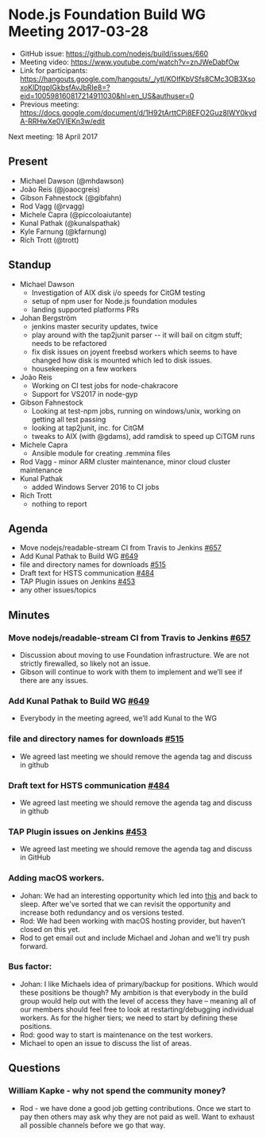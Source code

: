 # Node.js Foundation Build WG Meeting 2017-03-28

- GitHub issue: https://github.com/nodejs/build/issues/660
- Meeting video:
https://www.youtube.com/watch?v=znJWeDabfOw
- Link for participants:
https://hangouts.google.com/hangouts/_/ytl/KOIfKbVSfs8CMc3OB3XsoxoKlDtgpIGkbsfAvJbRIe8=?eid=100598160817214911030&hl=en_US&authuser=0
- Previous meeting:
https://docs.google.com/document/d/1H92tArttCPi8EFO2Guz8lWY0kydA-RRHwXe0VIEKn3w/edit

Next meeting: 18 April 2017

## Present
* Michael Dawson (@mhdawson)
* João Reis (@joaocgreis)
* Gibson Fahnestock (@gibfahn)
* Rod Vagg (@rvagg)
* Michele Capra (@piccoloaiutante)
* Kunal Pathak (@kunalspathak)
* Kyle Farnung (@kfarnung)
* Rich Trott (@trott)

## Standup
* Michael Dawson
  * Investigation of AIX disk i/o speeds for CitGM testing
  * setup of npm user for Node.js foundation modules
  * landing supported platforms PRs
* Johan Bergström
  * jenkins master security updates, twice
  * play around with the tap2junit parser -- it will bail on citgm stuff; needs
    to be refactored
  * fix disk issues on joyent freebsd workers which seems to have changed how
    disk is mounted which led to disk issues.
  * housekeeping on a few workers
* João Reis
  * Working on CI test jobs for node-chakracore
  * Support for VS2017 in node-gyp
* Gibson Fahnestock
  * Looking at test-npm jobs, running on windows/unix, working on getting all
    test passing
  * looking at tap2junit, inc. for CitGM
  * tweaks to AIX (with @gdams), add ramdisk to speed up CiTGM runs
* Michele Capra
  * Ansible module for creating .remmina files
* Rod Vagg - minor ARM cluster maintenance, minor cloud cluster maintenance
* Kunal Pathak
  * added Windows Server 2016 to CI jobs
* Rich Trott
  * nothing to report

## Agenda
* Move nodejs/readable-stream CI from Travis to Jenkins
[#657](https://github.com/nodejs/build/issues/657)
* Add Kunal Pathak to Build WG
[#649](https://github.com/nodejs/build/issues/649)
* file and directory names for downloads
[#515](https://github.com/nodejs/build/issues/515)
* Draft text for HSTS communication
[#484](https://github.com/nodejs/build/issues/484)
* TAP Plugin issues on Jenkins
[#453](https://github.com/nodejs/build/issues/453)
* any other issues/topics

## Minutes

### Move nodejs/readable-stream CI from Travis to Jenkins [#657](https://github.com/nodejs/build/issues/657)
  * Discussion about moving to use Foundation infrastructure. We are not
    strictly firewalled, so likely not an issue.
  * Gibson will continue to work with them to implement and we’ll see if there
    are any issues.
### Add Kunal Pathak to Build WG [#649](https://github.com/nodejs/build/issues/649)
  * Everybody in the meeting agreed, we’ll add Kunal to the WG
### file and directory names for downloads [#515](https://github.com/nodejs/build/issues/515)
  * We agreed last meeting we should remove the agenda tag and discuss in
    github
### Draft text for HSTS communication [#484](https://github.com/nodejs/build/issues/484)
  * We agreed last meeting we should remove the agenda tag and discuss in
    github
### TAP Plugin issues on Jenkins [#453](https://github.com/nodejs/build/issues/453)
  * We agreed last meeting we should remove the agenda tag and discuss in
    GitHub

### Adding macOS workers.
  * Johan: We had an interesting opportunity which led into
    [this](https://github.com/nodejs/build/issues/539) and back to sleep. After
    we've sorted that we can revisit the opportunity and increase both
    redundancy and os versions tested.
  * Rod: We had been working with macOS hosting provider, but haven’t closed on
    this yet.
  * Rod to get email out and include Michael and Johan and we’ll try push
    forward.

### Bus factor:
  * Johan: I like Michaels idea of primary/backup for positions. Which would
    these positions be though? My ambition is that everybody in the build group
    would help out with the level of access they have – meaning all of our
    members should feel free to look at restarting/debugging individual
    workers. As for the higher tiers; we need to start by defining these
    positions.
  * Rod: good way to start is maintenance on the test workers.
  * Michael to open an issue to discuss the list of areas.


## Questions

### William Kapke - why not spend the community money?
  * Rod - we have done a good job getting contributions.  Once we start to pay
    then others may ask why they are not paid as well. Want to exhaust all
    possible channels before we go that way.
